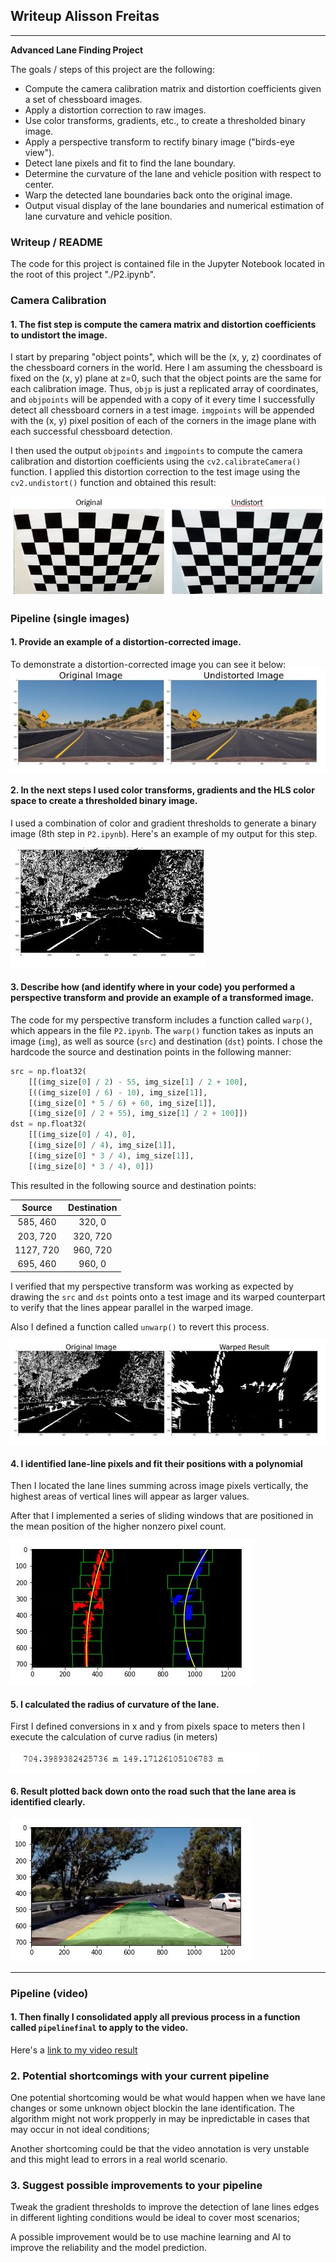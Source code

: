 ## Writeup Alisson Freitas

---

**Advanced Lane Finding Project**

The goals / steps of this project are the following:

* Compute the camera calibration matrix and distortion coefficients given a set of chessboard images.
* Apply a distortion correction to raw images.
* Use color transforms, gradients, etc., to create a thresholded binary image.
* Apply a perspective transform to rectify binary image ("birds-eye view").
* Detect lane pixels and fit to find the lane boundary.
* Determine the curvature of the lane and vehicle position with respect to center.
* Warp the detected lane boundaries back onto the original image.
* Output visual display of the lane boundaries and numerical estimation of lane curvature and vehicle position.

[//]: # (Image References)

[image1]: ./output_images/Calibrated_Camera_Output.jpg "Undistorted Output"
[image2]: ./output_images/undistorted_image.jpg "Road Transformed"
[image3]: ./output_images/binary_combo_output.jpg "Binary Output"
[image4]: ./output_images/warped_straight_lines.jpg "Warp Example"
[image5]: ./output_images/color_fit_lines.jpg "Fit Visual"
[image6]: ./output_images/example_output.jpg "Output"
[image7]: ./output_images/curve_radius.jpg "Curve Radius"
[video1]: ./test_videos_output/project_video.mp4 "Video"


### Writeup / README

The code for this project is contained file in the Jupyter Notebook located in the root of this project "./P2.ipynb".  

### Camera Calibration

#### 1. The fist step is compute the camera matrix and distortion coefficients to undistort the image.

I start by preparing "object points", which will be the (x, y, z) coordinates of the chessboard corners in the world. Here I am assuming the chessboard is fixed on the (x, y) plane at z=0, such that the object points are the same for each calibration image.  Thus, `objp` is just a replicated array of coordinates, and `objpoints` will be appended with a copy of it every time I successfully detect all chessboard corners in a test image.  `imgpoints` will be appended with the (x, y) pixel position of each of the corners in the image plane with each successful chessboard detection.  

I then used the output `objpoints` and `imgpoints` to compute the camera calibration and distortion coefficients using the `cv2.calibrateCamera()` function.  I applied this distortion correction to the test image using the `cv2.undistort()` function and obtained this result: 

![alt text][image1]

### Pipeline (single images)

#### 1. Provide an example of a distortion-corrected image.

To demonstrate a distortion-corrected image you can see it below:
![alt text][image2]

#### 2. In the next steps I used color transforms, gradients and the HLS color space to create a thresholded binary image.

I used a combination of color and gradient thresholds to generate a binary image (8th step in `P2.ipynb`).  Here's an example of my output for this step.

![alt text][image3]

#### 3. Describe how (and identify where in your code) you performed a perspective transform and provide an example of a transformed image.

The code for my perspective transform includes a function called `warp()`, which appears in the file `P2.ipynb`.  The `warp()` function takes as inputs an image (`img`), as well as source (`src`) and destination (`dst`) points.  I chose the hardcode the source and destination points in the following manner:

```python
src = np.float32(
    [[(img_size[0] / 2) - 55, img_size[1] / 2 + 100],
    [((img_size[0] / 6) - 10), img_size[1]],
    [(img_size[0] * 5 / 6) + 60, img_size[1]],
    [(img_size[0] / 2 + 55), img_size[1] / 2 + 100]])
dst = np.float32(
    [[(img_size[0] / 4), 0],
    [(img_size[0] / 4), img_size[1]],
    [(img_size[0] * 3 / 4), img_size[1]],
    [(img_size[0] * 3 / 4), 0]])
```

This resulted in the following source and destination points:

| Source        | Destination   | 
|:-------------:|:-------------:| 
| 585, 460      | 320, 0        | 
| 203, 720      | 320, 720      |
| 1127, 720     | 960, 720      |
| 695, 460      | 960, 0        |

I verified that my perspective transform was working as expected by drawing the `src` and `dst` points onto a test image and its warped counterpart to verify that the lines appear parallel in the warped image.

Also I defined a function called `unwarp()` to revert this process.

![alt text][image4]

#### 4. I identified lane-line pixels and fit their positions with a polynomial

Then I located the lane lines summing across image pixels vertically, the highest areas of vertical lines will appear as larger values.

After that I implemented a series of sliding windows that are positioned in the mean position of the higher nonzero pixel count. 
    

![alt text][image5]

#### 5. I calculated the radius of curvature of the lane.

First I defined conversions in x and y from pixels space to meters then I execute the calculation of curve radius (in meters)

![alt text][image7]

#### 6. Result plotted back down onto the road such that the lane area is identified clearly.


![alt text][image6]

---

### Pipeline (video)

#### 1. Then finally I consolidated apply all previous process in a function called `pipelinefinal` to apply to the video.

Here's a [link to my video result][video1]

### 2. Potential shortcomings with your current pipeline

One potential shortcoming would be what would happen when we have lane changes or some unknown object blockin the lane identification. The algorithm might not work propperly in may be inpredictable in cases that may occur in not ideal conditions;

Another shortcoming could be that the video annotation is very unstable and this might lead to errors in a real world scenario.


### 3. Suggest possible improvements to your pipeline

Tweak the gradient thresholds to improve the detection of lane lines edges in different lighting conditions would be ideal to cover most scenarios;

A possible improvement would be to use machine learning and AI to improve the reliability and the model prediction.